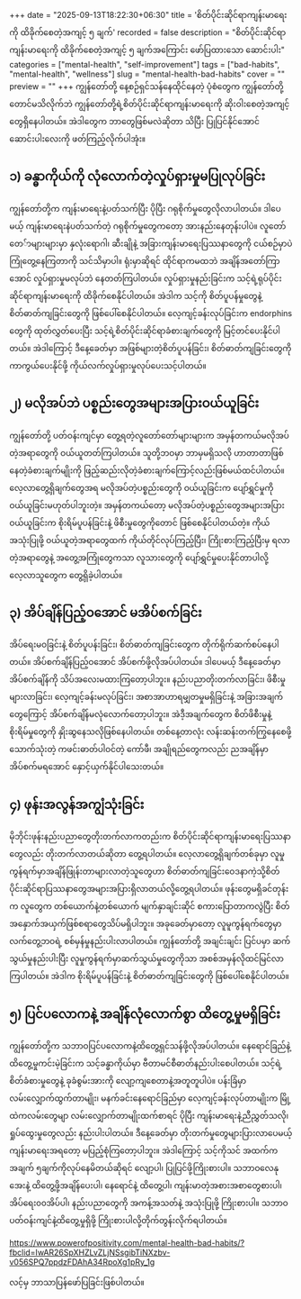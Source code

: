 +++
date = "2025-09-13T18:22:30+06:30"
title = 'စိတ်ပိုင်းဆိုင်ရာကျန်းမာရေးကို ထိခိုက်စေတဲ့အကျင့် ၅ ချက်'
recorded = false
description = "စိတ်ပိုင်းဆိုင်ရာကျန်းမာရေးကို ထိခိုက်စေတဲ့အကျင့် ၅ ချက်အကြောင်း ဖော်ပြထားသော ဆောင်းပါး"
categories = ["mental-health", "self-improvement"]
tags = ["bad-habits", "mental-health", "wellness"]
slug = "mental-health-bad-habits"
cover = ""
preview = ""
+++
ကျွန်တော်တို့ နေ့စဉ်ရှင်သန်နေထိုင်နေတဲ့ ပုံစံတွေက ကျွန်တော်တို့တောင်မသိလိုက်ဘဲ ကျွန်တော်တို့ရဲ့စိတ်ပိုင်းဆိုင်ရာကျန်းမာရေးကို ဆိုးဝါးစေတဲ့အကျင့်တွေရှိနေပါတယ်။ အဲဒါတွေက ဘာတွေဖြစ်မလဲဆိုတာ သိပြီး ပြုပြင်နိုင်အောင် ဆောင်းပါးလေးကို ဖတ်ကြည့်လိုက်ပါအုံး။

## ၁) ခန္ဓာကိုယ်ကို လုံလောက်တဲ့လှုပ်ရှားမှုမပြုလုပ်ခြင်း
ကျွန်တော်တို့က ကျန်းမာရေးနဲ့ပတ်သက်ပြီး ပိုပြီး ဂရုစိုက်မှုတွေလိုလာပါတယ်။ ဒါပေမယ့် ကျန်းမာရေးနဲပတ်သက်တဲ့ ဂရုစိုက်မှုတွေကတော့ အားနည်းနေတုန်းပါပဲ။ လူတော်တေ်ာများများမှာ နှလုံးရောဂါ၊ ဆီးချိုနဲ့ အခြားကျန်းမာရေးပြဿနာတွေကို ငယ်စဉ်မှာပဲကြုံတွေ့နေကြတာကို သင်သိမှာပါ။ ရုံးမှာဆိုရင် ထိုင်ရာကမထဘဲ အချိန်အတော်ကြာအောင် လှုပ်ရှားမှုမလုပ်ဘဲ နေတတ်ကြပါတယ်။ လှုပ်ရှားမှုနည်းခြင်းက သင့်ရဲ့ရုပ်ပိုင်းဆိုင်ရာကျန်းမာရေးကို ထိခိုက်စေနိုင်ပါတယ်။ အဲဒါက သင့်ကို စိတ်ပူပန်မှုတွေနဲ့ စိတ်ဓာတ်ကျခြင်းတွေကို ဖြစ်ပေါ်စေနိုင်ပါတယ်။ လေ့ကျင့်ခန်းလုပ်ခြင်းက endorphins တွေကို ထုတ်လွှတ်ပေးပြီး သင့်ရဲ့စိတ်ပိုင်းဆိုင်ရာခံစားချက်တွေကို မြင့်တင်ပေးနိုင်ပါတယ်။ အဲဒါကြောင့် ဒီနေ့ခေတ်မှာ အဖြစ်များတဲ့စိတ်ပူပန်ခြင်း၊ စိတ်ဓာတ်ကျခြင်းတွေကို ကာကွယ်ပေးနိုင်ဖို့ ကိုယ်လက်လှုပ်ရှားမှုလုပ်ပေးသင့်ပါတယ်။

## ၂) မလိုအပ်ဘဲ ပစ္စည်းတွေအများအပြားဝယ်ယူခြင်း
ကျွန်တော်တို့ ပတ်ဝန်းကျင်မှာ တွေ့ရတဲ့လူတော်တော်များများက အမှန်တကယ်မလိုအပ်တဲ့အရာတွေကို ဝယ်ယူတတ်ကြပါတယ်။ သူတို့ဘဝမှာ ဘာမှမရှိသလို
ဟာတာတာဖြစ်နေတဲ့ခံစားချက်မျိုးကို
ဖြည့်ဆည်းလိုတဲ့ခံစားချက်ကြောင့်လည်းဖြစ်မယ်ထင်ပါတယ်။ လေ့လာတွေ့ရှိချက်တွေအရ မလိုအပ်တဲ့ပစ္စည်းတွေကို ဝယ်ယူခြင်းက ပျော်ရွှင်မှုကို ဝယ်ယူခြင်းမဟုတ်ပါဘူးတဲ့။ အမှန်တကယ်တော့ မလိုအပ်တဲ့ပစ္စည်းတွေအများအပြား ဝယ်ယူခြင်းက စိုးရိမ်ပူပန်ခြင်းနဲ့ ဖိစီးမှုတွေကိုတောင် ဖြစ်စေနိုင်ပါတယ်တဲ့။ ကိုယ်အသုံးပြုဖို့ ဝယ်ယူတဲ့အရာတွေထက် ကိုယ်တိုင်လုပ်ကြည့်ပြီး၊ ကြိုးစားကြည့်ပြီးမှ ရလာတဲ့အရာတွေနဲ့ အတွေ့အကြုံတွေကသာ လူသားတွေကို ပျော်ရွှင်မှုပေးနိုင်တာပါလို့ လေ့လာသူတွေက တွေ့ရှိခဲ့ပါတယ်။

## ၃) အိပ်ချိန်ပြည့်ဝအောင် မအိပ်စက်ခြင်း
အိပ်ရေးမဝခြင်းနဲ့ စိတ်ပူပန်းခြင်း၊ စိတ်ဓာတ်ကျခြင်းတွေက တိုက်ရိုက်ဆက်စပ်နေပါတယ်။ အိပ်စက်ချိန်ပြည့်ဝအောင် အိပ်စက်ဖို့လိုအပ်ပါတယ်။ ဒါပေမယ့် ဒီနေ့ခေတ်မှာ အိပ်စက်ချိန်ကို သိပ်အလေးမထားကြတော့ပါဘူး။ နည်းပညာတိုးတက်လာခြင်း၊ ဖိစီးမှုများလာခြင်း၊ လေ့ကျင့်ခန်းမလုပ်ခြင်း၊ အစာအာဟာရမျှတမှုမရှိခြင်းနဲ့ အခြားအချက်တွေကြောင့် အိပ်စက်ချိန်မလုံလောက်တော့ပါဘူး။ အဲဒီ့အချက်တွေက စိတ်ဖိစီးမှုနဲ့ စိုးရိမ်မှုတွေကို နှိုးဆွနေသလိုဖြစ်နေပါတယ်။ တစ်နေ့တာလုံး လန်းဆန်းတက်ကြွနေစေဖို့ သောက်သုံးတဲ့ ကဖင်းဓာတ်ပါဝင်တဲ့ ကော်ဖီ၊ အချိုရည်တွေကလည်း ညအချိန်မှာ အိပ်စက်မရအောင် နှောင့်ယှက်နိုင်ပါသေးတယ်။

## ၄) ဖုန်းအလွန်အကျွံသုံးခြင်း
မိုဘိုင်းဖုန်းနည်းပညာတွေတိုးတက်လာကတည်းက စိတ်ပိုင်းဆိုင်ရာကျန်းမာရေးပြဿနာတွေလည်း တိုးတက်လာတယ်ဆိုတာ တွေ့ရပါတယ်။ လေ့လာတွေ့ရှိချက်တစ်ခုမှာ လူမှုကွန်ရက်မှာအချိန်ဖြုန်းတာများလာတဲ့သူတွေဟာ စိတ်ဓာတ်ကျခြင်းဝေဒနာကဲ့သို့စိတ်ပိုင်းဆိုင်ရာပြဿနာတွေအများအပြားရှိလာတယ်လို့တွေ့ရပါတယ်။
ဖုန်းတွေမရှိခင်တုန်းက လူတွေက တစ်ယောက်နဲ့တစ်ယောက် မျက်နှာချင်းဆိုင် စကားပြောတာကလွဲပြီး စိတ်အနှောက်အယှက်ဖြစ်စရာတွေသိပ်မရှိပါဘူး။ အခုခေတ်မှာတော့ လူမူကွန်ရက်တွေမှာ လက်တွေ့ဘဝရဲ့ စစ်မှန်မှုနည်းပါးလာပါတယ်။ ကျွန်တော်တို့ အချင်းချင်း ပြင်ပမှာ ဆက်သွယ်မှုနည်းပါးပြီး လူမှုကွန်ရက်မှာဆက်သွယ်မှုတွေကိုသာ အစစ်အမှန်လိုထင်မြင်လာကြပါတယ်။ အဲဒါက စိုးရိမ်ပူပန်ခြင်းနဲ့ စိတ်ဓာတ်ကျခြင်းတွေကို ဖြစ်ပေါ်စေနိုင်ပါတယ်။

## ၅) ပြင်ပလောကနဲ့ အချိန်လုံလောက်စွာ ထိတွေ့မှုမရှိခြင်း
ကျွန်တော်တို့က သဘာဝပြင်ပလောကနဲ့ထိတွေ့ရှင်သန်ဖို့လိုအပ်ပါတယ်။ နေရောင်ခြည်နဲ့ထိတွေ့မှုကင်းမဲ့ခြင်းက သင့်ခန္ဓာကိုယ်မှာ ဗီတာမင်စီဓာတ်နည်းပါးစေပါတယ်။ သင့်ရဲ့စိတ်ခံစားမှုတွေနဲ့ ခုခံစွမ်းအားကို လျော့ကျစေတာနဲ့အတူတူပါပဲ။ ပန်းခြံမှာ လမ်းလျှောက်ထွက်တာမျိုး၊ မနက်ခင်းနေရောင်ခြည်မှာ လေ့ကျင့်ခန်းလုပ်တာမျိုးက မြို့ထဲကလမ်းတွေမျာ လမ်းလျှောက်တာမျိုးထက်စာရင် ပိုပြီး ကျန်းမာရေးနဲ့ညီညွှတ်သလို၊ ရှုပ်ထွေးမှုတွေလည်း နည်းပါးပါတယ်။
ဒီနေ့ခေတ်မှာ တိုးတက်မှုတွေများပြားလာပေမယ့် ကျန်းမာရေးအရတော့ မပြည့်စုံကြတော့ပါဘူး။ အဲဒါကြောင့် သင့်ကိုသင် အထက်က အချက် ၅ချက်ကိုလုပ်နေမိတယ်ဆိုရင် လျော့ပါ၊ ပြုပြင်ဖို့ကြိုးစားပါ။ သဘာဝလေနုအေးနဲ့ ထိတွေ့ဖို့အချိန်ပေးပါ၊ နေရောင်နဲ့ ထိတွေ့ပါ၊ ကျန်းမာတဲ့အစားအစာတွေစားပါ၊ အိပ်ရေး၀၀အိပ်ပါ၊ နည်းပညာတွေကို အကန့်အသတ်နဲ့ အသုံးပြုဖို့ ကြိုးစားပါ။ သဘာဝပတ်ဝန်းကျင်နဲ့ထိတွေ့မှုရှိဖို့ ကြိုးစားပါလို့တိုက်တွန်းလိုက်ရပါတယ်။

https://www.powerofpositivity.com/mental-health-bad-habits/?fbclid=IwAR26SpXHZLvZLjNSsgibTiNXzbv-v056SPQ7ppdzFDAhA34RpoXg1pRy_1g

လင့်မှ ဘာသာပြန်ဖော်ပြခြင်းဖြစ်ပါတယ်။